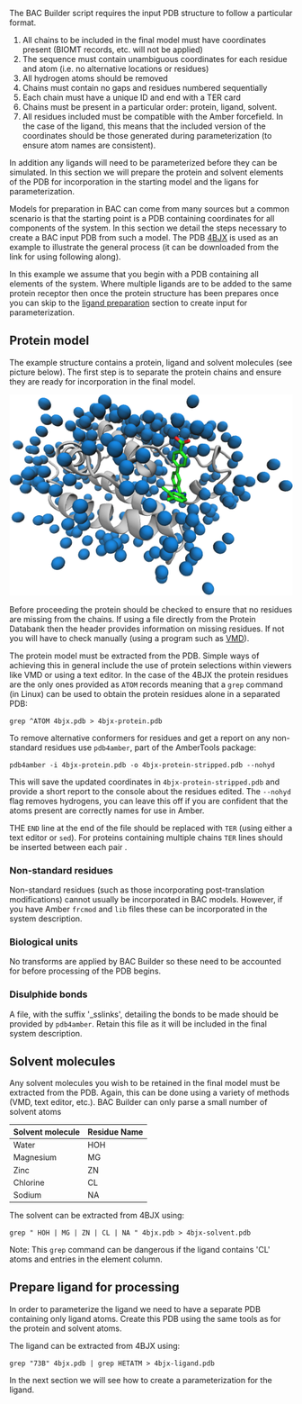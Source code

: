 
The BAC Builder script requires the input PDB structure to follow a particular format.

1. All chains to be included in the final model must have coordinates present (BIOMT records, etc. will not be applied)
2. The sequence must contain unambiguous coordinates for each residue and atom (i.e. no alternative locations or residues)
3. All hydrogen atoms should be removed
3. Chains must contain no gaps and residues numbered sequentially
4. Each chain must have a unique ID and end with a TER card
5. Chains must be present in a particular order: protein, ligand, solvent.
6. All residues included must be compatible with the Amber forcefield. In the case of the ligand, this means that the included version of the coordinates should be those generated during parameterization (to ensure atom names are consistent).

In addition any ligands will need to be parameterized before they can be simulated.
In this section we will prepare the protein and solvent elements of the PDB for incorporation in the starting model and the ligans for parameterization.

Models for preparation in BAC can come from many sources but a common scenario is that the starting point is a PDB containing coordinates for all components of the system.
In this section we detail the steps necessary to create a BAC input PDB from such a model.
The PDB [4BJX](examples/4bjx.pdb) is used as an example to illustrate the general process (it can be downloaded from the link for using following along).

In this example we assume that you begin with a PDB containing all elements of the system.
Where multiple ligands are to be added to the same protein receptor then once the protein structure has been prepares once you can skip to the [ligand preparation](#prepare-ligand) section to create input for parameterization.

## Protein model

The example structure contains a protein, ligand and solvent molecules (see picture below).
The first step is to separate the protein chains and ensure they are ready for incorporation in the final model.

![4BJX structure](images/4bjx-init.png)

Before proceeding the protein should be checked to ensure that no residues are missing from the chains.
If using a file directly from the Protein Databank then the header provides information on missing residues.
If not you will have to check manually (using a program such as  [VMD](http://www.ks.uiuc.edu/Research/vmd/)).

The protein model must be extracted from the PDB.
Simple ways of achieving this in general include the use of protein selections within viewers like VMD or using a text editor.
In the case of the 4BJX the protein residues are the only ones provided as `ATOM` records meaning that a `grep` command (in Linux) can be used to obtain the protein residues alone in a separated PDB:

```
grep ^ATOM 4bjx.pdb > 4bjx-protein.pdb
```

To remove alternative conformers for residues and get a report on any non-standard residues use `pdb4amber`, part of the AmberTools package:

```
pdb4amber -i 4bjx-protein.pdb -o 4bjx-protein-stripped.pdb --nohyd
```

This will save the updated coordinates in `4bjx-protein-stripped.pdb` and provide a short report to the console about the residues edited. The `--nohyd` flag removes hydrogens, you can leave this off if you are confident that the atoms present are correctly names for use in Amber.

THE `END` line at the end of the file should be replaced with `TER` (using either a text editor or `sed`).
For proteins containing multiple chains `TER` lines should be inserted between each pair .

### Non-standard residues

Non-standard residues (such as those incorporating post-translation modifications) cannot usually be incorporated in BAC models.
However, if you have Amber `frcmod` and `lib` files these can be incorporated in the system description.

### Biological units

No transforms are applied by BAC Builder so these need to be accounted for before processing of the PDB begins.

### Disulphide bonds

A file, with the suffix '\_sslinks', detailing the bonds to be made should be provided by `pdb4amber`.
Retain this file as it will be included in the final system description.

## Solvent molecules

Any solvent molecules you wish to be retained in the final model must be extracted from the PDB.
Again, this can be done using a variety of methods (VMD, text editor, etc.).
BAC Builder can only parse a small number of solvent atoms

| Solvent molecule    | Residue Name |
|---------------------|--------------|
|Water                |     HOH      |
|Magnesium            |     MG       |
|Zinc                 |     ZN       |
|Chlorine             |     CL       |
|Sodium               |     NA       |

The solvent can be extracted from 4BJX using:
```
grep " HOH | MG | ZN | CL | NA " 4bjx.pdb > 4bjx-solvent.pdb
```

Note: This `grep` command can be dangerous if the ligand contains 'CL' atoms and entries in the element column.

## Prepare ligand for processing

In order to parameterize the ligand we need to have a separate PDB containing only ligand atoms.
Create this PDB using the same tools as for the protein and solvent atoms.

The ligand can be extracted from 4BJX using:
```
grep "73B" 4bjx.pdb | grep HETATM > 4bjx-ligand.pdb
```

In the next section we will see how to create a parameterization for the ligand.
